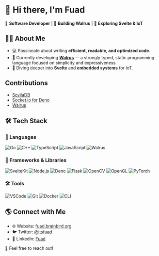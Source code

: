 # 👋 Hi there, I'm Fuad

🚀 **Software Developer** | 🔧 **Building Walrus** | 🌱 **Exploring Svelte & IoT**


## 🧑‍💻 About Me
- 💻 Passionate about writing **efficient, readable, and optimized code**.
- 🔭 Currently developing **[Walrus](https://github.com/itsfuad/walrus)** — a strongly typed, static programming language focused on simplicity and expressiveness.
- 🌱 Diving deeper into **Svelte** and **embedded systems** for IoT.

## Contributions
- [ScyllaDB](https://github.com/scylladb/gocqlx)
- [Socket.io for Deno](https://github.com/socketio/socket.io-deno)
- [Walrus](https://github.com/itsfuad/walrus)

## 🛠️ Tech Stack

### 💾 Languages
![Go](https://img.shields.io/badge/-Go-00ADD8?style=flat-square&logo=go&logoColor=white)
![C++](https://img.shields.io/badge/-C++-00599C?style=flat-square&logo=c%2B%2B&logoColor=white)
![TypeScript](https://img.shields.io/badge/-TypeScript-007ACC?style=flat-square&logo=typescript&logoColor=white)
![JavaScript](https://img.shields.io/badge/-JavaScript-F7DF1E?style=flat-square&logo=javascript&logoColor=black)
![Walrus](https://img.shields.io/badge/-Walrus-orange?style=flat-square)

### 🚀 Frameworks & Libraries
![SvelteKit](https://img.shields.io/badge/-SvelteKit-FF3E00?style=flat-square&logo=svelte&logoColor=white)
![Node.js](https://img.shields.io/badge/-Node.js-339933?style=flat-square&logo=node.js&logoColor=white)
![Deno](https://img.shields.io/badge/-Deno-000000?style=flat-square&logo=deno&logoColor=white)
![Flask](https://img.shields.io/badge/-Flask-000000?style=flat-square&logo=flask&logoColor=white)
![OpenCV](https://img.shields.io/badge/-OpenCV-5C3EE8?style=flat-square&logo=opencv&logoColor=white)
![OpenGL](https://img.shields.io/badge/-OpenGL-5586A4?style=flat-square&logo=opengl&logoColor=white)
![PyTorch](https://img.shields.io/badge/-PyTorch-EE4C2C?style=flat-square&logo=pytorch&logoColor=white)

### 🛠️ Tools
![VSCode](https://img.shields.io/badge/-VSCode-007ACC?style=flat-square&logo=visual-studio-code&logoColor=white)
![Git](https://img.shields.io/badge/-Git-F05032?style=flat-square&logo=git&logoColor=white)
![Docker](https://img.shields.io/badge/-Docker-2496ED?style=flat-square&logo=docker&logoColor=white)
![CLI](https://img.shields.io/badge/-Command--Line-000000?style=flat-square&logo=gnu-bash&logoColor=white)


## 🌎 Connect with Me
- 🌐 Website: [fuad.brainbird.org](https://fuad.brainbird.org)
- 🐦 Twitter: [@itsfuad](https://twitter.com/itsfuad)
- 💼 LinkedIn: [Fuad](https://linkedin.com/in/itsfuad)

📩 Feel free to reach out!
